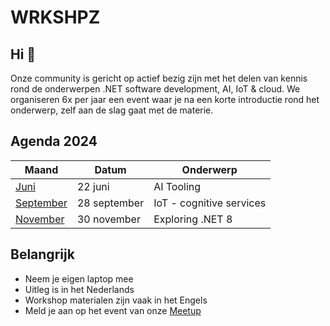 # WRKSHPZ

## Hi 👋

Onze community is gericht op actief bezig zijn met het delen van kennis rond de onderwerpen .NET software development, AI, IoT & cloud. We organiseren 6x per jaar een event waar je na een korte introductie rond het onderwerp, zelf aan de slag gaat met de materie.

## Agenda 2024
| Maand                            | Datum        | Onderwerp                      |
|----------------------------------|--------------|--------------------------------|
| [Juni](/2023/06/README.md)       | 22 juni      | AI Tooling                     |
| [September](/2023/09/README.md)  | 28 september | IoT - cognitive services       |
| [November](/2023/11/README.md)   | 30 november  | Exploring .NET 8               |

## Belangrijk
- Neem je eigen laptop mee
- Uitleg is in het Nederlands
- Workshop materialen zijn vaak in het Engels
- Meld je aan op het event van onze [Meetup](https://www.meetup.com/wrkshpz/events)

<!--

**Here are some ideas to get you started:**

🙋‍♀️ A short introduction - what is your organization all about?
🌈 Contribution guidelines - how can the community get involved?
👩‍💻 Useful resources - where can the community find your docs? Is there anything else the community should know?
🍿 Fun facts - what does your team eat for breakfast?
🧙 Remember, you can do mighty things with the power of [Markdown](https://docs.github.com/github/writing-on-github/getting-started-with-writing-and-formatting-on-github/basic-writing-and-formatting-syntax)
-->
